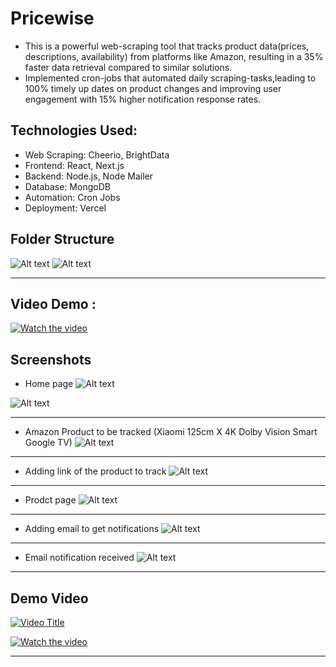 
# Pricewise
 - This is a powerful web-scraping tool that tracks product data(prices, descriptions, availability) from platforms like Amazon, resulting in a 35% faster data retrieval compared to similar solutions.
 - Implemented cron-jobs that automated daily scraping-tasks,leading to 100% timely up dates on product changes and improving user engagement with 15% higher notification response rates.


## Technologies Used:

- Web Scraping: Cheerio, BrightData
- Frontend: React, Next.js
- Backend: Node.js, Node Mailer
- Database: MongoDB
- Automation: Cron Jobs
- Deployment: Vercel

## Folder Structure
![Alt text](images/8.png)
![Alt text](images/9.png)

-------
## Video Demo : 
[![Watch the video](https://raw.githubusercontent.com/akashkumar23/pricewise/main/images/1.png)](https://raw.githubusercontent.com/akashkumar23/pricewise/main/images/pvideo.mp4)



## Screenshots

- Home page
![Alt text](images/1.png)

![Alt text](images/2.png)

------                    

- Amazon Product to be tracked (Xiaomi 125cm X 4K Dolby Vision Smart Google TV)
![Alt text](images/3.png)

------

- Adding link of the product to track
![Alt text](images/4.png)

------

- Prodct page
![Alt text](images/5.png)

------          

- Adding email to get notifications
![Alt text](images/6.png)

------                   

- Email notification received
![Alt text](images/7.png)

------
## Demo Video
[![Video Title](images/1.png)](https://www.youtube.com/watch?v=blXYUOsqPjI)

[![Watch the video](https://raw.githubusercontent.com/akashkumar23/pricewise/main/images/1.png)](https://raw.githubusercontent.com/akashkumar23/pricewise/main/images/pvideo.mp4)



------






